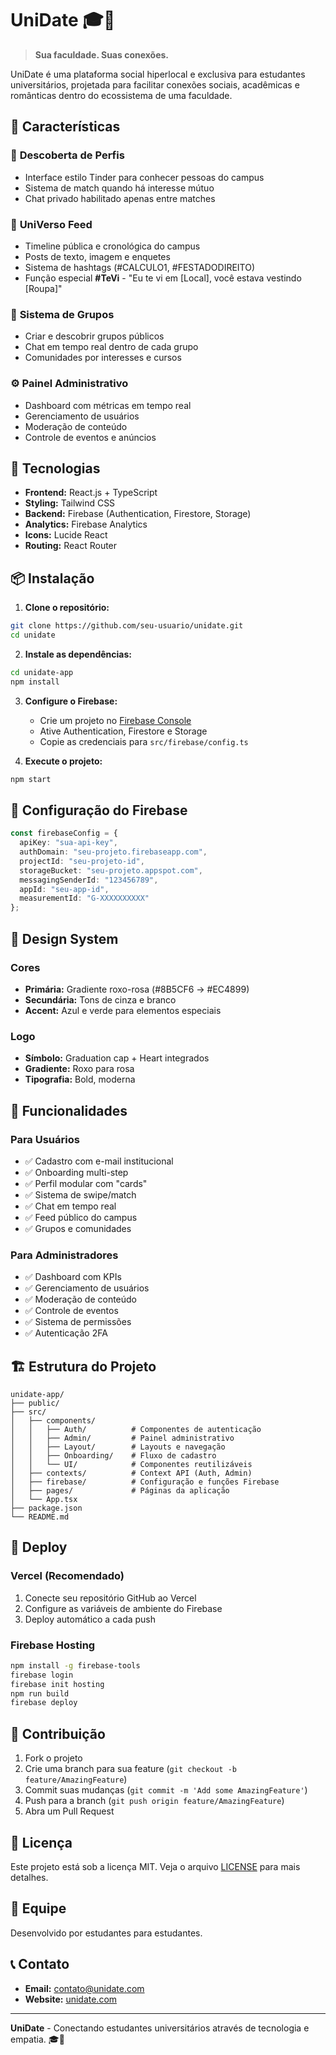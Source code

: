 # UniDate 🎓💜

> **Sua faculdade. Suas conexões.**

UniDate é uma plataforma social hiperlocal e exclusiva para estudantes universitários, projetada para facilitar conexões sociais, acadêmicas e românticas dentro do ecossistema de uma faculdade.

## 🌟 Características

### 🎯 **Descoberta de Perfis**
- Interface estilo Tinder para conhecer pessoas do campus
- Sistema de match quando há interesse mútuo
- Chat privado habilitado apenas entre matches

### 📱 **UniVerso Feed**
- Timeline pública e cronológica do campus
- Posts de texto, imagem e enquetes
- Sistema de hashtags (#CALCULO1, #FESTADODIREITO)
- Função especial **#TeVi** - "Eu te vi em [Local], você estava vestindo [Roupa]"

### 👥 **Sistema de Grupos**
- Criar e descobrir grupos públicos
- Chat em tempo real dentro de cada grupo
- Comunidades por interesses e cursos

### ⚙️ **Painel Administrativo**
- Dashboard com métricas em tempo real
- Gerenciamento de usuários
- Moderação de conteúdo
- Controle de eventos e anúncios

## 🚀 Tecnologias

- **Frontend:** React.js + TypeScript
- **Styling:** Tailwind CSS
- **Backend:** Firebase (Authentication, Firestore, Storage)
- **Analytics:** Firebase Analytics
- **Icons:** Lucide React
- **Routing:** React Router

## 📦 Instalação

1. **Clone o repositório:**
```bash
git clone https://github.com/seu-usuario/unidate.git
cd unidate
```

2. **Instale as dependências:**
```bash
cd unidate-app
npm install
```

3. **Configure o Firebase:**
   - Crie um projeto no [Firebase Console](https://console.firebase.google.com/)
   - Ative Authentication, Firestore e Storage
   - Copie as credenciais para `src/firebase/config.ts`

4. **Execute o projeto:**
```bash
npm start
```

## 🔧 Configuração do Firebase

```typescript
const firebaseConfig = {
  apiKey: "sua-api-key",
  authDomain: "seu-projeto.firebaseapp.com",
  projectId: "seu-projeto-id",
  storageBucket: "seu-projeto.appspot.com",
  messagingSenderId: "123456789",
  appId: "seu-app-id",
  measurementId: "G-XXXXXXXXXX"
};
```

## 🎨 Design System

### Cores
- **Primária:** Gradiente roxo-rosa (#8B5CF6 → #EC4899)
- **Secundária:** Tons de cinza e branco
- **Accent:** Azul e verde para elementos especiais

### Logo
- **Símbolo:** Graduation cap + Heart integrados
- **Gradiente:** Roxo para rosa
- **Tipografia:** Bold, moderna

## 📱 Funcionalidades

### Para Usuários
- ✅ Cadastro com e-mail institucional
- ✅ Onboarding multi-step
- ✅ Perfil modular com "cards"
- ✅ Sistema de swipe/match
- ✅ Chat em tempo real
- ✅ Feed público do campus
- ✅ Grupos e comunidades

### Para Administradores
- ✅ Dashboard com KPIs
- ✅ Gerenciamento de usuários
- ✅ Moderação de conteúdo
- ✅ Controle de eventos
- ✅ Sistema de permissões
- ✅ Autenticação 2FA

## 🏗️ Estrutura do Projeto

```
unidate-app/
├── public/
├── src/
│   ├── components/
│   │   ├── Auth/          # Componentes de autenticação
│   │   ├── Admin/         # Painel administrativo
│   │   ├── Layout/        # Layouts e navegação
│   │   ├── Onboarding/    # Fluxo de cadastro
│   │   └── UI/            # Componentes reutilizáveis
│   ├── contexts/          # Context API (Auth, Admin)
│   ├── firebase/          # Configuração e funções Firebase
│   ├── pages/             # Páginas da aplicação
│   └── App.tsx
├── package.json
└── README.md
```

## 🚀 Deploy

### Vercel (Recomendado)
1. Conecte seu repositório GitHub ao Vercel
2. Configure as variáveis de ambiente do Firebase
3. Deploy automático a cada push

### Firebase Hosting
```bash
npm install -g firebase-tools
firebase login
firebase init hosting
npm run build
firebase deploy
```

## 🤝 Contribuição

1. Fork o projeto
2. Crie uma branch para sua feature (`git checkout -b feature/AmazingFeature`)
3. Commit suas mudanças (`git commit -m 'Add some AmazingFeature'`)
4. Push para a branch (`git push origin feature/AmazingFeature`)
5. Abra um Pull Request

## 📄 Licença

Este projeto está sob a licença MIT. Veja o arquivo [LICENSE](LICENSE) para mais detalhes.

## 👥 Equipe

Desenvolvido por estudantes para estudantes.

## 📞 Contato

- **Email:** contato@unidate.com
- **Website:** [unidate.com](https://unidate.com)

---

**UniDate** - Conectando estudantes universitários através de tecnologia e empatia. 🎓💜
